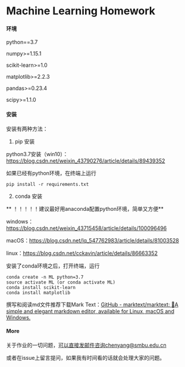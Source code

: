 # Machine Learning Homework

#### 环境

python==3.7

numpy>=1.15.1

scikit-learn>=1.0

matplotlib>=2.2.3

pandas>=0.23.4

scipy>=1.1.0

#### 安装

安装有两种方法：

1. pip 安装

python3.7安装（win10）：https://blog.csdn.net/weixin_43790276/article/details/89439352

如果已经有python环境，在终端上运行

```
pip install -r requirements.txt
```

2. conda 安装

** ！！！！！建议最好用anaconda配置python环境，简单又方便**

windows：https://blog.csdn.net/weixin_43715458/article/details/100096496

macOS：https://blog.csdn.net/lq_547762983/article/details/81003528

linux：https://blog.csdn.net/cckavin/article/details/86663352

安装了conda环境之后，打开终端，运行

```
conda create -n ML python=3.7
source activate ML (or conda activate ML)
conda install scikit-learn
conda install matplotlib
```

撰写和阅读md文件推荐下载Mark Text：[GitHub - marktext/marktext: 📝A simple and elegant markdown editor, available for Linux, macOS and Windows.](https://github.com/marktext/marktext#download-and-installation)

#### More

关于作业的一切问题，可以直接发邮件咨询chenyang@smbu.edu.cn

或者在issue上留言提问，如果我有时间看的话就会处理大家的问题。
